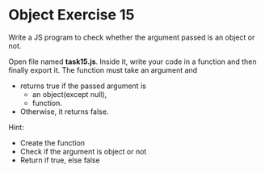 # Object Exercise 15

Write a JS program to check whether the argument passed is an object or not.

Open file named **task15.js**. Inside it, write your code in a function and then finally export it.
The function must take an argument and 
* returns true if the passed argument is 
  * an object(except null),
  * function. 
* Otherwise, it returns false.

Hint:

- Create the function
- Check if the argument is object or not
- Return if true, else false
